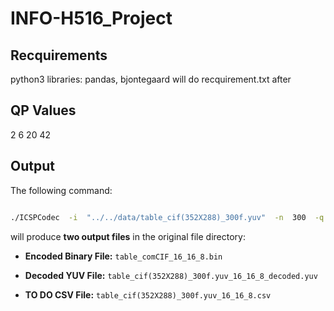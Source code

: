 # INFO-H516_Project
## Recquirements
python3 libraries: pandas, bjontegaard
will do recquirement.txt after
## QP Values
2 6 20 42
## Output
The following command:
```bash

./ICSPCodec  -i  "../../data/table_cif(352X288)_300f.yuv"  -n  300  -q  16  --intraPeriod  8  --EnMultiThread  0

```
will produce **two output files** in the original file directory:

-  **Encoded Binary File:**  `table_comCIF_16_16_8.bin`

-  **Decoded YUV File:**  `table_cif(352X288)_300f.yuv_16_16_8_decoded.yuv`
-  **TO DO CSV File:**  `table_cif(352X288)_300f.yuv_16_16_8.csv`

